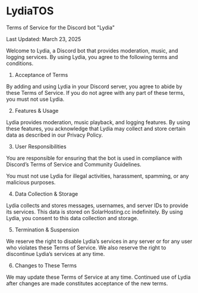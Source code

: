 # LydiaTOS
Terms of Service for the Discord bot "Lydia"

Last Updated: March 23, 2025

Welcome to Lydia, a Discord bot that provides moderation, music, and logging services. By using Lydia, you agree to the following terms and conditions.

1. Acceptance of Terms

By adding and using Lydia in your Discord server, you agree to abide by these Terms of Service. If you do not agree with any part of these terms, you must not use Lydia.

2. Features & Usage

Lydia provides moderation, music playback, and logging features. By using these features, you acknowledge that Lydia may collect and store certain data as described in our Privacy Policy.

3. User Responsibilities

You are responsible for ensuring that the bot is used in compliance with Discord’s Terms of Service and Community Guidelines.

You must not use Lydia for illegal activities, harassment, spamming, or any malicious purposes.

4. Data Collection & Storage

Lydia collects and stores messages, usernames, and server IDs to provide its services. This data is stored on SolarHosting.cc indefinitely. By using Lydia, you consent to this data collection and storage.

5. Termination & Suspension

We reserve the right to disable Lydia’s services in any server or for any user who violates these Terms of Service. We also reserve the right to discontinue Lydia’s services at any time.

6. Changes to These Terms

We may update these Terms of Service at any time. Continued use of Lydia after changes are made constitutes acceptance of the new terms.
